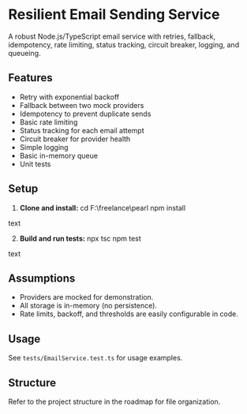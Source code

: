 # Resilient Email Sending Service

A robust Node.js/TypeScript email service with retries, fallback, idempotency, rate limiting, status tracking, circuit breaker, logging, and queueing.

## Features

- Retry with exponential backoff
- Fallback between two mock providers
- Idempotency to prevent duplicate sends
- Basic rate limiting
- Status tracking for each email attempt
- Circuit breaker for provider health
- Simple logging
- Basic in-memory queue
- Unit tests

## Setup

1. **Clone and install:**
cd F:\freelance\pearl
npm install

text

2. **Build and run tests:**
npx tsc
npm test

text

## Assumptions

- Providers are mocked for demonstration.
- All storage is in-memory (no persistence).
- Rate limits, backoff, and thresholds are easily configurable in code.

## Usage

See `tests/EmailService.test.ts` for usage examples.

## Structure

Refer to the project structure in the roadmap for file organization.